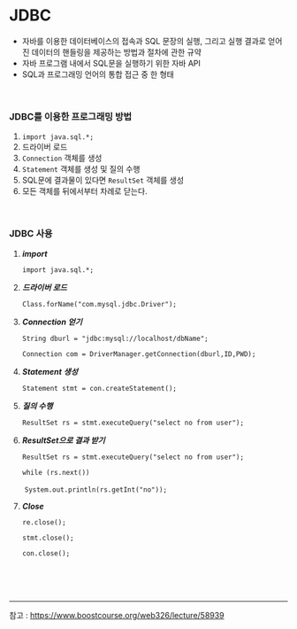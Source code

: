 # JDBC

- 자바를 이용한 데이터베이스의 접속과 SQL 문장의 실행, 그리고 실행 결과로 얻어진 데이터의 핸들링을 제공하는 방법과 절차에 관한 규약
- 자바 프로그램 내에서 SQL문을 실행하기 위한 자바 API
- SQL과 프로그래밍 언어의 통합 접근 중 한 형태

<br>

### JDBC를 이용한 프로그래밍 방법

1. `import java.sql.*;`
2. 드라이버 로드
3. `Connection` 객체를 생성
4. `Statement` 객체를 생성 및 질의 수행
5. SQL문에 결과물이 있다면 `ResultSet` 객체를 생성
6. 모든 객체를 뒤에서부터 차례로 닫는다.

<br>

### JDBC 사용

1. ***import***

   `import java.sql.*;`

2. ***드라이버 로드***

   `Class.forName("com.mysql.jdbc.Driver");`

3. ***Connection 얻기***

   `String dburl = "jdbc:mysql://localhost/dbName";`

   `Connection com = DriverManager.getConnection(dburl,ID,PWD);`

4. ***Statement 생성***

   `Statement stmt = con.createStatement();`

5. ***질의 수행***

   `ResultSet rs = stmt.executeQuery("select no from user");`

6. ***ResultSet으로 결과 받기***

   `ResultSet rs = stmt.executeQuery("select no from user");`

   `while (rs.next())`

   ​	`System.out.println(rs.getInt("no"));`

7. ***Close***

   `re.close();`

   `stmt.close();`

   `con.close();`

<br>

<br>

<br>

___

참고 : https://www.boostcourse.org/web326/lecture/58939
